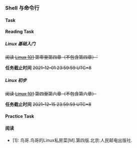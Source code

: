 ### Shell 与命令行

#### Task

#### Reading Task

##### Linux 基础入门

~~阅读 [Linux 101](https://101.lug.ustc.edu.cn/) 第零至第四章（不包含第四章）`~~


**任务截止时间**
~~2021-12-01 23:59:59 UTC+8~~

##### Linux 初步

~~阅读 [Linux 101](https://101.lug.ustc.edu.cn/) 第四至第六章（不包含第六章）~~


**任务截止时间**
~~2021-12-15 23:59:59 UTC+8~~

#### Practice Task

<!-- [TODO]() -->


#### 阅读
- \[1\]: 鸟哥.鸟哥的Linux私房菜\[M\].第四版.北京:人民邮电出版社.

